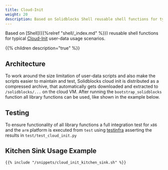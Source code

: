 ```yaml
---
title: Cloud-Init
weight: 20
description: Based on Solidblocks Shell reusable shell functions for typical Cloud-Init usage scenarios
---
```


Based on [Shell]({{%relref "shell/_index.md" %}}) reusable shell functions for typical [Cloud-Init](https://cloudinit.readthedocs.io/en/latest/) user-data usage scenarios.

{{% children description="true" %}}

## Architecture

To work around the size limitation of user-data scripts and also make the scripts easier to maintain and test, Solidblocks cloud init is distributed as a compressed archive, that automatically gets downloaded and extracted to `/solidblocks/...` on the cloud VM.
After running the `bootstrap_solidblocks` function all library functions can be used, like shown in the example below.

## Testing

To ensure functionality of all library functions a full integration test for `x86` and the `arm` platform is executed from `test` using 
[testinfra](https://testinfra.readthedocs.io/en/latest/) asserting the results in `test/test_cloud_init.py` 


## Kitchen Sink Usage Example

```shell
{{% include "/snippets/cloud_init_kitchen_sink.sh" %}}
```
